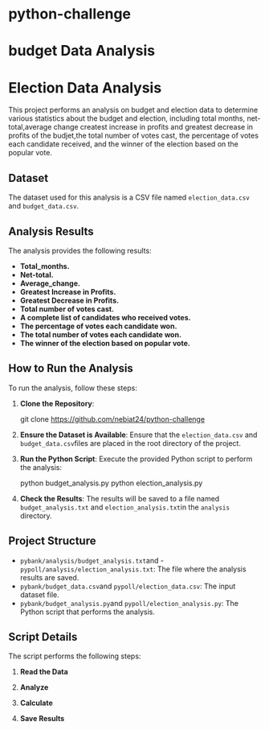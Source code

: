 # python-challenge
# budget Data Analysis
# Election Data Analysis

This project performs an analysis on budget and election data to determine various statistics about the budget and election, including total months, net-total,average change createst increase in profits and greatest decrease in profits of the budjet,the total number of votes cast, the percentage of votes each candidate received, and the winner of the election based on the popular vote.

## Dataset

The dataset used for this analysis is a CSV file named `election_data.csv` and `budget_data.csv`.

## Analysis Results

The analysis provides the following results:
- **Total_months.**
- **Net-total.**
- **Average_change.**
- **Greatest Increase in Profits.**
- **Greatest Decrease in Profits.**
- **Total number of votes cast.**
- **A complete list of candidates who received votes.**
- **The percentage of votes each candidate won.**
- **The total number of votes each candidate won.**
- **The winner of the election based on popular vote.**
## How to Run the Analysis

To run the analysis, follow these steps:

1. **Clone the Repository**:
    
    git clone https://github.com/nebiat24/python-challenge
    

2. **Ensure the Dataset is Available**:
    Ensure that the `election_data.csv` and `budget_data.csv`files are placed in the root directory of the project.

3. **Run the Python Script**:
    Execute the provided Python script to perform the analysis:
    
    python budget_analysis.py
    python election_analysis.py
    

4. **Check the Results**:
    The results will be saved to a file named `budget_analysis.txt` and `election_analysis.txt`in the `analysis` directory.

## Project Structure
- `pybank/analysis/budget_analysis.txt`and - `pypoll/analysis/election_analysis.txt`: The file where the analysis results are saved.
- `pybank/budget_data.csv`and `pypoll/election_data.csv`: The input dataset file.
- `pybank/budget_analysis.py`and `pypoll/election_analysis.py`: The Python script that performs the analysis.



## Script Details

The  script performs the following steps:

1. **Read the  Data**

2. **Analyze**
    
3. **Calculate**
    
5. **Save Results**
    


